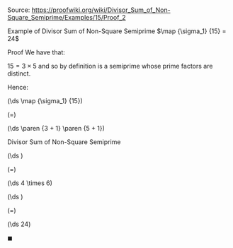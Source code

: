 # 

Source: https://proofwiki.org/wiki/Divisor_Sum_of_Non-Square_Semiprime/Examples/15/Proof_2

Example of Divisor Sum of Non-Square Semiprime
$\map {\sigma_1} {15} = 24$


Proof
We have that:

$15 = 3 \times 5$
and so by definition is a semiprime whose prime factors are distinct.

Hence:














\(\ds \map {\sigma_1} {15}\)

\(=\)







\(\ds \paren {3 + 1} \paren {5 + 1}\)





Divisor Sum of Non-Square Semiprime














\(\ds \)

\(=\)







\(\ds 4 \times 6\)




















\(\ds \)

\(=\)







\(\ds 24\)









$\blacksquare$






